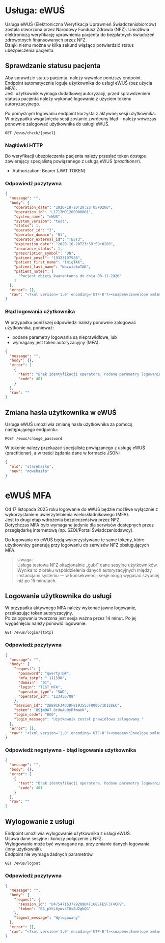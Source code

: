 # Usługa: eWUŚ

Usługa eWUŚ (Elektroniczna Weryfikacja Uprawnień Świadczeniobiorców) została utworzona przez Narodowy Fundusz Zdrowia (NFZ). Umożliwia elektroniczą weryfikację uprawnienia pacjenta do bezpłatnych świadczeń zdrowotnych finansowanych przez NFZ.   
Dzięki niemu można w kilka sekund wiążąco potwierdzić status ubezpieczenia pacjenta.  

## Sprawdzanie statusu pacjenta

Aby sprawdzić status pacjenta, należy wywołać poniższy endpoint.  
Endpoint automatycznie loguje użytkownika do usługi eWUŚ (bez użycia MFA).  
Jeśli użytkownik wymaga dodatkowej autoryzacji, przed sprawdzeniem statusu pacjenta należy wykonać logowanie z użyciem tokenu autoryzacyjnego.  

Po pomyślnym logowaniu endpoint korzysta z aktywnej sesji użytkownika.  
W przypadku wygaśnięcia sesji zostanie zwrócony błąd – należy wówczas ponownie zalogować użytkownika do usługi eWUŚ.  

```http request
GET /ewus/check/{pesel}
```

### Nagłówki HTTP

Do weryfikacji ubezpieczenia pacjenta należy przesłać token dostępu zawierający specjalistę powiązanego z usługą eWUŚ (*practitioner*).  

- Authorization: Bearer {JWT TOKEN}

### Odpowiedź pozytywna

```json
{
  "message": "",
  "body": {
    "operation_date": "2020-10-20T20:26:05+0200",
    "operation_id": "L1712M01200000001",
    "system_name": "eWUS",
    "system_version": "test",
    "status": 1,
    "operator_id": "3",
    "operator_domain": "01",
    "operator_external_id": "TEST3",
    "expiration_date": "2020-10-20T23:59:59+0200",
    "insurance_status": 1,
    "prescription_symbol": "DN",
    "patient_pesel": "19323197988",
    "patient_first_name": "ImięTAK",
    "patient_last_name": "NazwiskoTAK",
    "patient_notes": [
      "Pacjent objęty kwarantanną do dnia 03-11-2020"
    ]
  },
  "error": [],
  "raw": "<?xml version='1.0' encoding='UTF-8'?><soapenv:Envelope xmlns:soapenv=\"http:\/\/schemas.xmlsoap.org\/soap\/envelope\/\"><soapenv:Body><ns3:executeServiceReturn xmlns:ns3=\"http:\/\/xml.kamsoft.pl\/ws\/broker\" xmlns:xsi=\"http:\/\/www.w3.org\/2001\/XMLSchema-instance\" xsi:type=\"ns3:ServiceResponse\"><location xmlns=\"http:\/\/xml.kamsoft.pl\/ws\/common\"><namespace>nfz.gov.pl\/ws\/broker\/cwu<\/namespace><localname>checkCWU<\/localname><version>5.0<\/version><\/location><ns3:date>2020-10-20T20:26:05.363+02:00<\/ns3:date><ns3:payload><ns3:textload><ns2:status_cwu_odp xmlns:ns2=\"https:\/\/ewus.nfz.gov.pl\/ws\/broker\/ewus\/status_cwu\/v5\" data_czas_operacji=\"2020-10-20T20:26:05.357+02:00\" id_operacji=\"L1712M01200000001\"><ns2:status_cwu>1<\/ns2:status_cwu><ns2:numer_pesel>19323197988<\/ns2:numer_pesel><ns2:system_nfz nazwa=\"eWUS\" wersja=\"test\" \/><ns2:swiad><ns2:id_swiad>TEST3<\/ns2:id_swiad><ns2:id_ow>01<\/ns2:id_ow><ns2:id_operatora>3<\/ns2:id_operatora><\/ns2:swiad><ns2:pacjent><ns2:data_waznosci_potwierdzenia>2020-10-20+02:00<\/ns2:data_waznosci_potwierdzenia><ns2:status_ubezp ozn_rec=\"DN\">1<\/ns2:status_ubezp><ns2:imie>ImięTAK<\/ns2:imie><ns2:nazwisko>NazwiskoTAK<\/ns2:nazwisko><ns2:informacje_dodatkowe><ns2:informacja kod=\"KWARANTANNA-COVID19\" poziom=\"O\" wartosc=\"Pacjent objęty kwarantanną do dnia 03-11-2020\" \/><\/ns2:informacje_dodatkowe><\/ns2:pacjent><Signature xmlns=\"http:\/\/www.w3.org\/2000\/09\/xmldsig#\"><SignedInfo><CanonicalizationMethod Algorithm=\"http:\/\/www.w3.org\/TR\/2001\/REC-xml-c14n-20010315\" \/><SignatureMethod Algorithm=\"http:\/\/www.w3.org\/2000\/09\/xmldsig#rsa-sha1\" \/><Reference URI=\"\"><Transforms><Transform Algorithm=\"http:\/\/www.w3.org\/2000\/09\/xmldsig#enveloped-signature\" \/><\/Transforms><DigestMethod Algorithm=\"http:\/\/www.w3.org\/2000\/09\/xmldsig#sha1\" \/><DigestValue>\/LRG3hEBgCjz\/VKJUD42STW4Ppc=<\/DigestValue><\/Reference><\/SignedInfo><SignatureValue>LoXGFPtinfK6KfA9eDzN3\/qXv3KxKKJoXRTRkFtuwIiC5Z154CdrT3R3IusE\/ZoVuXbXuyvVZ5qI\nXs5G94bB0lZE+a9Fgec5bplWhnOsVg\/qnJaCG2EQfuahP8vxmtuKes2O1o8cYC1oBpyMTq\/qI1Wa\nWCtDarXPapLulyJ7N+c=<\/SignatureValue><\/Signature><\/ns2:status_cwu_odp><\/ns3:textload><\/ns3:payload><\/ns3:executeServiceReturn><\/soapenv:Body><\/soapenv:Envelope>"
}
```

### Błąd logowania użytkownika
W przypadku poniższej odpowiedzi należy ponownie zalogować użytkownika, ponieważ:  
- podane parametry logowania są nieprawidłowe, lub  
- wymagany jest token autoryzacyjny (MFA).  

```json
{
  "message": "",
  "body": {},
  "error": [
    {
      "text": "Brak identyfikacji operatora. Podane parametry logowania są nieprawidłowe.",
      "code": 401
    }
  ],
  "raw": ""
}
```

## Zmiana hasła użytkownika w eWUŚ

Usługa eWUŚ umożliwia zmianę hasła użytkownika za pomocą następującego endpointu:  

```http request
POST /ewus/change_password
```

W tokenie należy przekazać specjalistę powiązanego z usługą eWUŚ (practitioner), a w treści żądania dane w formacie JSON:  
```json
{
  "old": "starehasło",
  "new": "nowehasło"
}
```

# eWUŚ MFA
Od 17 listopada 2025 roku logowanie do eWUŚ będzie możliwe wyłącznie z wykorzystaniem uwierzytelnienia wieloskładnikowego (MFA).  
Jest to drugi etap wdrożenia bezpieczeństwa przez NFZ.  
Dotychczas MFA było wymagane jedynie dla serwisów dostępnych przez przeglądarkę internetową (np. SZOI/Portal Świadczeniodawcy).  

Do logowania do eWUŚ będą wykorzystywane te same tokeny, które użytkownicy generują przy logowaniu do serwisów NFZ obsługujących MFA.  

> Uwaga:   
> Usługa testowa NFZ okazjonalnie „gubi” dane sesyjne użytkowników. Wynika to z braku współdzielenia danych autoryzacyjnych między instancjami systemu — w konsekwencji sesje mogą wygasać szybciej niż po 15 minutach.  

## Logowanie użytkownika do usługi

W przypadku aktywnego MFA należy wykonać jawne logowanie, przekazując token autoryzacyjny.  
Po zalogowaniu tworzona jest sesja ważna przez 14 minut. Po jej wygaśnięciu należy ponowić logowanie.  

```http request
GET /ewus/login/{totp}
```

### Odpowiedź pozytywna
```json
{
  "message": "",
  "body": {
    "request": {
      "password": "qwerty!@#",
      "mfa_totp": " 111590",
      "domain": "01",
      "login": "TEST_MFA",
      "operator_type": "SWD",
      "operator_id": "123456789"
    },
    "session_id": "2BB91F34D3DF8193553F800671D128EC",
    "token": "BSjm9A7_8rUuAu0yRfmaoH",
    "login_code": "000",
    "login_message": "Użytkownik został prawidłowo zalogowany."
  },
  "error": [],
  "raw": "<?xml version='1.0' encoding='UTF-8'?><soapenv:Envelope xmlns:soapenv=\"http://schemas.xmlsoap.org/soap/envelope/\"><soapenv:Header><ns1:session xmlns:ns1=\"http://xml.kamsoft.pl/ws/common\" id=\"2BB91F34D3DF8193553F800671D128EC\" /><ns1:authToken xmlns:ns1=\"http://xml.kamsoft.pl/ws/common\" id=\"BSjm9A7_8rUuAu0yRfmaoH\" /></soapenv:Header><soapenv:Body><ns1:loginReturn xmlns:ns1=\"http://xml.kamsoft.pl/ws/kaas/login_types\">[000] U&amp;#380;ytkownik zosta&amp;#322; prawid&amp;#322;owo zalogowany.</ns1:loginReturn></soapenv:Body></soapenv:Envelope>"
}
```

### Odpowiedź negatywna - błąd logowania użytkownika

```json
{
  "message": "",
  "body": {},
  "error": [
    {
      "text": "Brak identyfikacji operatora. Podane parametry logowania są nieprawidłowe.",
      "code": 401
    }
  ],
  "raw": ""
}
```

## Wylogowanie z usługi

Endpoint umożliwia wylogowanie użytkownika z usługi eWUŚ.  
Usuwa dane sesyjne i kończy połączenie z NFZ.  
Wylogowanie może być wymagane np. przy zmianie danych logowania (inny użytkownik).  
Endpoint nie wymaga żadnych parametrów.  

```http request
GET /ewus/logout
```

### Odpowiedź pozytywna
```json
{
  "message": "",
  "body": {
    "request": {
      "session_id": "D47547163779209D4F168EFE5F3F4CF9",
      "token": "BS_pYhL6yuvsTUs8U2gkQG"
    },
    "logout_message": "Wylogowany"
  },
  "error": [],
  "raw": "<?xml version='1.0' encoding='UTF-8'?><soapenv:Envelope xmlns:soapenv=\"http://schemas.xmlsoap.org/soap/envelope/\"><soapenv:Body><ns1:logoutReturn xmlns:ns1=\"http://xml.kamsoft.pl/ws/kaas/login_types\">Wylogowany</ns1:logoutReturn></soapenv:Body></soapenv:Envelope>"
}
```
